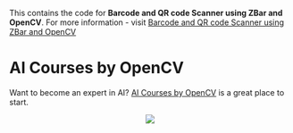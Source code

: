 This contains the code for **Barcode and QR code Scanner using ZBar and
OpenCV**. For more information - visit
[Barcode and QR code Scanner using ZBar and OpenCV](https://www.learnopencv.com/barcode-and-qr-code-scanner-using-zbar-and-opencv/)

# AI Courses by OpenCV

Want to become an expert in AI?
[AI Courses by OpenCV](https://opencv.org/courses/) is a great place to start.

<a href="https://opencv.org/courses/">
<p align="center">
<img src="https://www.learnopencv.com/wp-content/uploads/2020/04/AI-Courses-By-OpenCV-Github.png">
</p>
</a>
